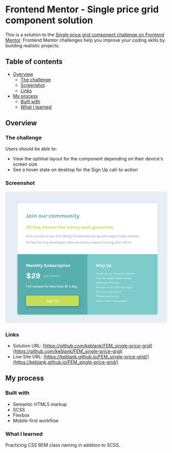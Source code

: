# Frontend Mentor - Single price grid component solution

This is a solution to the [Single price grid component challenge on Frontend Mentor](https://www.frontendmentor.io/challenges/single-price-grid-component-5ce41129d0ff452fec5abbbc). Frontend Mentor challenges help you improve your coding skills by building realistic projects.

## Table of contents

- [Overview](#overview)
  - [The challenge](#the-challenge)
  - [Screenshot](#screenshot)
  - [Links](#links)
- [My process](#my-process)
  - [Built with](#built-with)
  - [What I learned](#what-i-learned)

## Overview

### The challenge

Users should be able to:

- View the optimal layout for the component depending on their device's screen size
- See a hover state on desktop for the Sign Up call-to-action

### Screenshot

![](./Screenshot.png)

### Links

- Solution URL: [https://github.com/keblank/FEM_single-price-grid](https://github.com/keblank/FEM_single-price-grid)
- Live Site URL: [https://keblank.github.io/FEM_single-price-grid/](https://keblank.github.io/FEM_single-price-grid/)

## My process

### Built with

- Semantic HTML5 markup
- SCSS
- Flexbox
- Mobile-first workflow

### What I learned

Practicing CSS BEM class naming in addition to SCSS.
